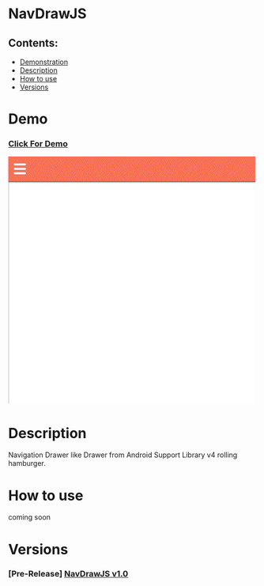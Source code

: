 # NavDrawJS
## Contents:
 *  <a href="#Demo">Demonstration</a>
 *  <a href="#Description">Description</a>
 *  <a href="#HowTo">How to use</a>
 *  <a href="#Versions">Versions</a>

# <a name="Demo">Demo </a>
### [Click For Demo](https://chronotonium.github.io/NavDrawJS/)
<img src="demo/demo.gif">

# <a name="Description">Description</a>
Navigation Drawer like Drawer from Android Support Library v4 rolling hamburger.

# <a name="HowTo">How to use</a>
coming soon

# <a name="Versions">Versions</a>
### [Pre-Release] [NavDrawJS v1.0](https://github.com/ChRoNoToNiUM/NawDrawJS/releases/tag/v1.0)

